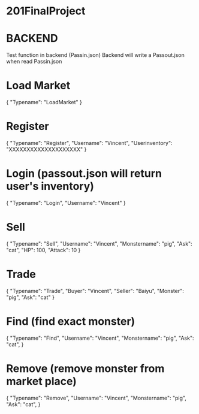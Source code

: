 # 201FinalProject

# BACKEND
Test function in backend (Passin.json)
Backend will write a Passout.json when read Passin.json

# Load Market
{
	"Typename": "LoadMarket"
}

# Register
{
  "Typename": "Register",
  "Username": "Vincent",
  "Userinventory": "XXXXXXXXXXXXXXXXXXXX"
}

# Login (passout.json will return user's inventory)
{
  "Typename": "Login",
  "Username": "Vincent"
}

# Sell
{
  "Typename": "Sell",
  "Username": "Vincent",
  "Monstername": "pig",
  "Ask": "cat",
  "HP": 100,
  "Attack": 10
}

# Trade
{
  "Typename": "Trade",
  "Buyer": "Vincent",
  "Seller": "Baiyu",
  "Monster": "pig",
  "Ask": "cat"
}

# Find (find exact monster)
{
  "Typename": "Find",
  "Username": "Vincent",
  "Monstername": "pig",
  "Ask": "cat",
}

# Remove (remove monster from market place)
{
  "Typename": "Remove",
  "Username": "Vincent",
  "Monstername": "pig",
  "Ask": "cat",
}
